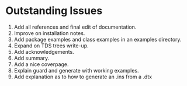 # Outstanding Issues
1.  Add all references and final edit of documentation.
2. Improve on installation notes.
3. Add package examples and class examples in an examples directory.
4. Expand on TDS trees write-up.
5. Add acknowledgements.
6. Add summary.
7. Add a nice coverpage.
8. Explain guard and generate with working examples.
9. Add explanation as to how to generate an .ins from a .dtx


